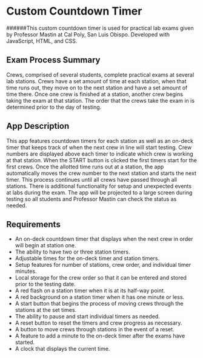 # Custom Countdown Timer
######This custom countdown timer is used for practical lab exams given by Professor Mastin at Cal Poly, San Luis Obispo. Developed with JavaScript, HTML, and CSS.

## Exam Process Summary
Crews, comprised of several students, complete practical exams at several lab stations. Crews have a set amount of time at each station, when that time runs out, they move on to the next station and have a set amount of time there. Once one crew is finished at a station, another crew begins taking the exam at that station. The order that the crews take the exam in is determined prior to the day of testing.

## App Description
This app features countdown timers for each station as well as an on-deck timer that keeps track of when the next crew in line will start testing. Crew numbers are displayed above each timer to indicate which crew is working at that station. When the START button is clicked the first timers start for the first crews. Once the allotted time runs out at a station, the app automatically moves the crew number to the next station and starts the next timer. This process continues until all crews have passed through all stations. There is additional functionality for setup and unexpected events at labs during the exam. The app will be projected to a large screen during testing so all students and Professor Mastin can check the status as needed.

## Requirements
-	An on-deck countdown timer that displays when the next crew in order will begin at station one.
-	The ability to have two or three station timers.
-	Adjustable times for the on-deck timer and station timers.
-	Setup features for number of stations, crew order, and individual timer minutes.
-	Local storage for the crew order so that it can be entered and stored prior to the testing date.
-	A red flash on a station timer when it is at its half-way point.
-	A red background on a station timer when it has one minute or less.
-	A start button that begins the process of moving crews through the stations at the set times.
-	The ability to pause and start individual timers as needed.
-	A reset button to reset the timers and crew progress as necessary.
-	A button to move crews through stations in the event of a reset.
-	A feature to add a minute to the on-deck timer after the exams have started.
-	A clock that displays the current time.

